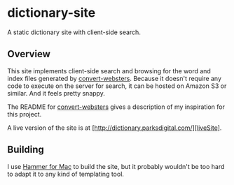 dictionary-site
===============

A static dictionary site with client-side search.

## Overview

This site implements client-side search and browsing for the word and index
files generated by [convert-websters][convertWebsters].  Because it doesn't
require any code to execute on the server for search, it can be hosted on
Amazon S3 or similar.  And it feels pretty snappy.

The README for [convert-websters][convertWebsters] gives a description of my
inspiration for this project.

A live version of the site is at [http://dictionary.parksdigital.com/][liveSite].

## Building

I use [Hammer for Mac][hammerForMac] to build the site, but it probably wouldn't
be too hard to adapt it to any kind of templating tool.

[convertWebsters]: https://github.com/aparks517/convert-websters
[hammerForMac]: http://hammerformac.com
[liveSite]: http://dictionary.parksdigital.com